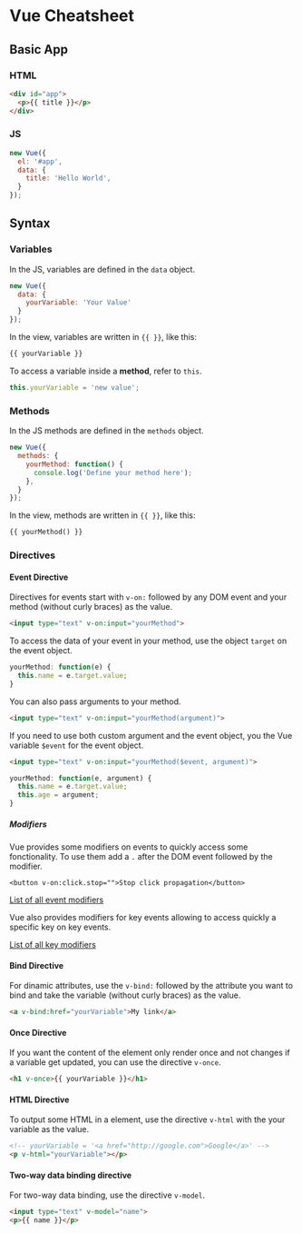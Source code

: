 # Vue Cheatsheet

## Basic App

### HTML

```html
<div id="app">
  <p>{{ title }}</p>
</div>
```

### JS

```javascript
new Vue({
  el: '#app',
  data: {
    title: 'Hello World',
  }
});
```

## Syntax

### Variables

In the JS, variables are defined in the `data` object.

```javascript
new Vue({
  data: {
    yourVariable: 'Your Value'
  }
});
```

In the view, variables are written in `{{ }}`, like this:

```html
{{ yourVariable }}
```

To access a variable inside a **method**, refer to `this`.

```javascript
this.yourVariable = 'new value';
```

### Methods

In the JS methods are defined in the `methods` object.

```javascript
new Vue({
  methods: {
    yourMethod: function() {
      console.log('Define your method here');
    },
  }
});
```

In the view, methods are written in `{{ }}`, like this:

```html
{{ yourMethod() }}
```

### Directives

#### Event Directive

Directives for events start with `v-on:` followed by any DOM event and your method (without curly braces) as the value.

```html
<input type="text" v-on:input="yourMethod">
```

To access the data of your event in your method, use the object `target` on the event object.

```javascript
yourMethod: function(e) {
  this.name = e.target.value;
}
```

You can also pass arguments to your method.

```html
<input type="text" v-on:input="yourMethod(argument)">
```

If you need to use both custom argument and the event object, you the Vue variable `$event` for the event object.

```html
<input type="text" v-on:input="yourMethod($event, argument)">
```

```javascript
yourMethod: function(e, argument) {
  this.name = e.target.value;
  this.age = argument;
}
```

##### Modifiers

Vue provides some modifiers on events to quickly access some fonctionality. To use them add a `.` after the DOM event followed by the modifier.

```
<button v-on:click.stop="">Stop click propagation</button>
```

[List of all event modifiers](https://vuejs.org/v2/guide/events.html#Event-Modifiers)

Vue also provides modifiers for key events allowing to access quickly a specific key on key events.

[List of all key modifiers](https://vuejs.org/v2/guide/events.html#Key-Modifiers)

#### Bind Directive

For dinamic attributes, use the `v-bind:` followed by the attribute you want to bind and take the variable (without curly braces) as the value.

```html
<a v-bind:href="yourVariable">My link</a>
```

#### Once Directive

If you want the content of the element only render once and not changes if a variable get updated, you can use the directive `v-once`.

```html
<h1 v-once>{{ yourVariable }}</h1>
```

#### HTML Directive

To output some HTML in a element, use the directive `v-html` with the your variable as the value.

```html
<!-- yourVariable = '<a href="http://google.com">Google</a>' -->
<p v-html="yourVariable"></p>
```

#### Two-way data binding directive

For two-way data binding, use the directive `v-model`.

```html
<input type="text" v-model="name">
<p>{{ name }}</p>
```
